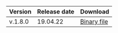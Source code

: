 | Version | Release date | Download |
| :--- | :--- | :--- |
| v.1.8.0 | 19.04.22 | [Binary file](https://storage.yandexcloud.net/yandexcloud-ydb/release/1.8.0/darwin/arm64/ydb) |

